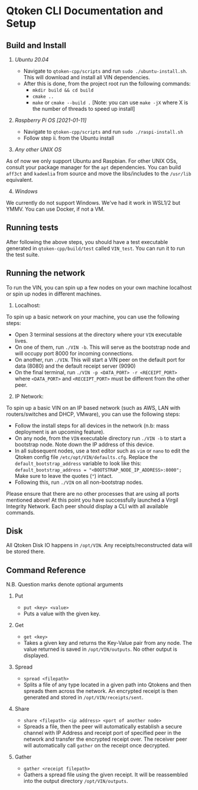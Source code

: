 # Qtoken CLI Documentation and Setup

## Build and Install
1. *Ubuntu 20.04*
   - Navigate to `qtoken-cpp/scripts` and run `sudo ./ubuntu-install.sh`. This will download and install all VIN dependencies.
   - After this is done, from the project root run the following commands:
       - `mkdir build && cd build`
       - `cmake ..`
       - `make` or `cmake --build .` [Note: you can use `make -jX` where X is the number of threads to speed up install]

2. *Raspberry Pi OS [2021-01-11]*
   - Navigate to `qtoken-cpp/scripts` and run `sudo ./raspi-install.sh`
   - Follow step ii. from the Ubuntu install

3. *Any other UNIX OS*

As of now we only support Ubuntu and Raspbian. For other UNIX OSs, consult your package manager for the `apt` dependencies. You can build `aff3ct` and `kademlia` from source and move the libs/includes to the `/usr/lib` equivalent.

4. *Windows*

We currently do not support Windows. We've had it work in WSL1/2 but YMMV. You can use Docker, if not a VM.

## Running tests
After following the above steps, you should have a test executable generated in `qtoken-cpp/build/test` called `VIN_test`. You can run it to run the test suite.

## Running the network

To run the VIN, you can spin up a few nodes on your own machine localhost or spin up nodes in different machines.

1. Localhost:

To spin up a basic network on your machine, you can use the following steps:

- Open 3 terminal sessions at the directory where your `VIN` executable lives.
- On one of them, run `./VIN -b`. This will serve as the bootstrap node and will occupy port 8000 for incoming connections.
- On another, run `./VIN`. This will start a VIN peer on the default port for data (8080) and the default receipt server (9090)
- On the final terminal, run `./VIN -p <DATA_PORT> -r <RECEIPT_PORT>` where `<DATA_PORT>` and `<RECEIPT_PORT>` must be different from the other peer.


2. IP Network:

To spin up a basic VIN on an IP based network (such as AWS, LAN with routers/switches and DHCP, VMware), you can use the following steps:

- Follow the install steps for all devices in the network (n.b: mass deployment is an upcoming feature).
- On any node, from the `VIN` executable directory run `./VIN -b` to start a bootstrap node. Note down the IP address of this device.
- In all subsequent nodes, use a text editor such as `vim` or `nano` to edit the Qtoken config file `/etc/opt/VIN/defaults.cfg`. Replace the `default_bootstrap_address` variable to look like this:
   `default_bootstrap_address = "<BOOTSTRAP_NODE_IP_ADDRESS>:8000";`
    Make sure to leave the quotes (`"`) intact.
- Following this, run `./VIN` on all non-bootstrap nodes.

Please ensure that there are no other processes that are using all ports mentioned above! At this point you have successfully launched a Virgil Integrity Network. Each peer should display a CLI with all available commands.

## Disk
All Qtoken Disk IO happens in `/opt/VIN`. Any receipts/reconstructed data will be stored there.

## Command Reference
N.B. Question marks denote optional arguments

1. Put
   - `put <key> <value>`
   - Puts a value with the given key.
2. Get
   - `get <key>`
   - Takes a given key and returns the Key-Value pair from any node. The value returned is saved in `/opt/VIN/outputs`. No other output is displayed.

3. Spread
   - `spread <filepath>`
   - Splits a file of any type located in a given path into Qtokens and then spreads them across the network. An encrypted receipt is then generated and stored in `/opt/VIN/receipts/sent`.
4. Share
   -  `share <filepath> <ip address> <port of another node>`
   -  Spreads a file, then the peer will automatically establish a secure channel with IP Address and receipt port of specified peer in the network and transfer the encrypted receipt over. The receiver peer will automatically call `gather` on the receipt once decrypted.
5. Gather
   - `gather <receipt filepath>`
   - Gathers a spread file using the given receipt. It will be reassembled into the output directory `/opt/VIN/outputs`.
